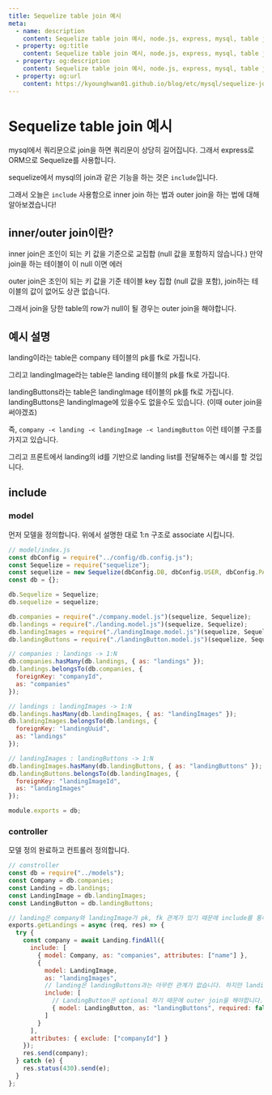 ```yaml
---
title: Sequelize table join 예시
meta:
  - name: description
    content: Sequelize table join 예시, node.js, express, mysql, table join, outer join, inner join, 중첩 테이블 쿼리 정의
  - property: og:title
    content: Sequelize table join 예시, node.js, express, mysql, table join, outer join, inner join, 중첩 테이블 쿼리 정의
  - property: og:description
    content: Sequelize table join 예시, node.js, express, mysql, table join, outer join, inner join, 중첩 테이블 쿼리 정의
  - property: og:url
    content: https://kyounghwan01.github.io/blog/etc/mysql/sequelize-join/
---
```


# Sequelize table join 예시

mysql에서 쿼리문으로 join을 하면 쿼리문이 상당히 길어집니다. 그래서 express로 ORM으로 Sequelize를 사용합니다.

sequelize에서 mysql의 join과 같은 기능을 하는 것은 `include`입니다.

그래서 오늘은 `include` 사용함으로 inner join 하는 법과 outer join을 하는 법에 대해 알아보겠습니다!

## inner/outer join이란?

inner join은 조인이 되는 키 값을 기준으로 교집합 (null 값을 포함하지 않습니다.) 만약 join을 하는 테이블이 이 null 이면 에러

outer join은 조인이 되는 키 값을 기준 테이블 key 집합 (null 값을 포함), join하는 테이블의 값이 없어도 상관 없습니다.

그래서 join을 당한 table의 row가 null이 될 경우는 outer join을 해야합니다.

## 예시 설명

landing이라는 table은 company 테이블의 pk를 fk로 가집니다.

그리고 landingImage라는 table은 landing 테이블의 pk를 fk로 가집니다.

landingButtons라는 table은 landingImage 테이블의 pk를 fk로 가집니다. landingButtons은 landingImage에 있을수도 없을수도 있습니다. (이때 outer join을 써야겠죠)

즉, `company -< landing -< landingImage -< landimgButton` 이런 테이블 구조를 가지고 있습니다.

그리고 프론트에서 landing의 id를 기반으로 landing list를 전달해주는 예시를 할 것입니다.

## include

### model

먼저 모델을 정의합니다. 위에서 설명한 대로 1:n 구조로 associate 시킵니다.

```js
// model/index.js
const dbConfig = require("../config/db.config.js");
const Sequelize = require("sequelize");
const sequelize = new Sequelize(dbConfig.DB, dbConfig.USER, dbConfig.PASSWORD);
const db = {};

db.Sequelize = Sequelize;
db.sequelize = sequelize;

db.companies = require("./company.model.js")(sequelize, Sequelize);
db.landings = require("./landing.model.js")(sequelize, Sequelize);
db.landingImages = require("./landingImage.model.js")(sequelize, Sequelize);
db.landingButtons = require("./landingButton.model.js")(sequelize, Sequelize);

// companies : landings -> 1:N
db.companies.hasMany(db.landings, { as: "landings" });
db.landings.belongsTo(db.companies, {
  foreignKey: "companyId",
  as: "companies"
});

// landings : landingImages -> 1:N
db.landings.hasMany(db.landingImages, { as: "landingImages" });
db.landingImages.belongsTo(db.landings, {
  foreignKey: "landingUuid",
  as: "landings"
});

// landingImages : landingButtons -> 1:N
db.landingImages.hasMany(db.landingButtons, { as: "landingButtons" });
db.landingButtons.belongsTo(db.landingImages, {
  foreignKey: "landingImageId",
  as: "landingImages"
});

module.exports = db;
```

### controller

모델 정의 완료하고 컨트롤러 정의합니다.

```js {8,17,19}
// constroller
const db = require("../models");
const Company = db.companies;
const Landing = db.landings;
const LandingImage = db.landingImages;
const LandingButton = db.landingButtons;

// landing은 company와 landingImage가 pk, fk 관계가 있기 때문에 include를 통해서 table join 시킵니다.
exports.getLandings = async (req, res) => {
  try {
    const company = await Landing.findAll({
      include: [
        { model: Company, as: "companies", attributes: ["name"] },
        {
          model: LandingImage,
          as: "landingImages",
          // landing은 landingButtons과는 아무런 관계가 없습니다. 하지만 landingButtons는 landingImages와 관계가 있기 때문에 중첩모델 쿼리를 작성합니다.
          include: [
            // LandingButton은 optional 하기 때문에 outer join을 해야합니다. 이때 쓰는 것이 required: false를 지정합니다.
            { model: LandingButton, as: "landingButtons", required: false }
          ]
        }
      ],
      attributes: { exclude: ["companyId"] }
    });
    res.send(company);
  } catch (e) {
    res.status(430).send(e);
  }
};
```

<TagLinks />

<Disqus />
